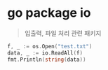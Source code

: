 # go package io

> 입출력, 파일 처리 관련 패키지

```go
f, _ := os.Open("test.txt")
data, _ := io.ReadAll(f)
fmt.Println(string(data))
```
